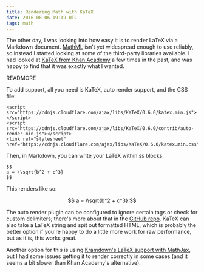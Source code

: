 ```yaml
---
title: Rendering Math with KaTeX
date: 2016-08-06 19:49 UTC
tags: math
---
```


The other day, I was looking into how easy it is to render LaTeX via a Markdown document. [MathML](https://www.w3.org/Math/) isn't yet widespread enough to use reliably, so instead I started looking at some of the third-party libraries available. I had looked at [KaTeX from Khan Academy](https://github.com/Khan/KaTeX) a few times in the past, and was happy to find that it was exactly what I wanted.

READMORE

To add support, all you need is KaTeX, auto render support, and the CSS file:

```
<script src="https://cdnjs.cloudflare.com/ajax/libs/KaTeX/0.6.0/katex.min.js"></script>
<script src="https://cdnjs.cloudflare.com/ajax/libs/KaTeX/0.6.0/contrib/auto-render.min.js"></script>
<link rel="stylesheet" href="https://cdnjs.cloudflare.com/ajax/libs/KaTeX/0.6.0/katex.min.css">
```

Then, in Markdown, you can write your LaTeX within `$$` blocks.

```
$$
a = \\sqrt{b^2 + c^3}
$$
```

This renders like so:

$$
a = \\sqrt{b^2 + c^3}
$$

The auto render plugin can be configured to ignore certain tags or check for custom delimiters; there's more about that in the [GitHub repo](https://github.com/Khan/KaTeX/tree/master/contrib/auto-render). KaTeX can also take a LaTeX string and spit out formatted HTML, which is probably the better option if you're happy to do a little more work for raw performance, but as it is, this works great.

Another option for this is using [Kramdown's LaTeX support with MathJax](http://blog.riemann.cc/style-features-demo/), but I had some issues getting it to render correctly in some cases (and it seems a bit slower than Khan Academy's alternative).